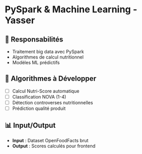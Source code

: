 # PySpark & Machine Learning - Yasser

## 🎯 Responsabilités
- Traitement big data avec PySpark  
- Algorithmes de calcul nutritionnel
- Modèles ML prédictifs

## 🧠 Algorithmes à Développer
- [ ] Calcul Nutri-Score automatique
- [ ] Classification NOVA (1-4)
- [ ] Détection controverses nutritionnelles
- [ ] Prédiction qualité produit

## 📊 Input/Output
- **Input** : Dataset OpenFoodFacts brut
- **Output** : Scores calculés pour frontend
